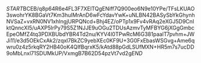 $START$BCEB/q8p64R6e4FL3F7XElTQgENiff7Q900eo6N9e10YPe/TFsLKUAO3swohrYK8BGaVt7Km3huIMrAnD6wFcYdavYwK+uNLBN42BASySbYkGhynhNVSaZ+vxRN0NV1xhIngjURPQNcd+Bhj4EZ/oPTp1x9Fv4vRAq2eXGJ5D9CnIktQnncXI5/uAXP5IrPy79S5Z1NJJE9uOGu2TDUsAzmvTyMFBYG6jXGgGmbcEpeOMfZ4tq3PDXBUbdYBR4Td2nu/KYV4I0TPwRcM6G381paalT7pvhm+JWJi11/e3d5OEkCxAk2/zqxl7BkZC9yebXEc0KF9U+3G0FxEbasWSGvg+Ame6qwru0z4z5rkqRY2HB40oK4QIfBqrxK5/kAtd88pGdLSUfMXN+HR5m7s7ucDD9oMbLnxl71SDUMkUP/VxmgB7B62D54pzVt7vd2g$END$